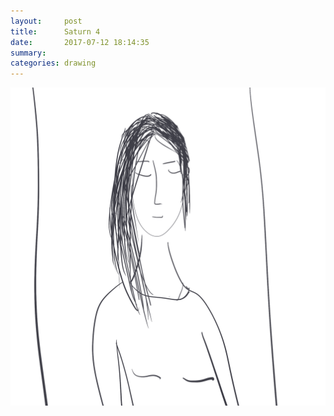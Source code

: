 ```yaml
---
layout:     post
title:      Saturn 4
date:       2017-07-12 18:14:35
summary:    
categories: drawing
---
```

![Saturn 4](/images/diary/Saturn-4.png "invitation?")
